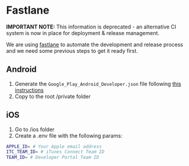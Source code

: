 # Fastlane

**IMPORTANT NOTE:** This information is deprecated - an alternative CI system is now in place for deployment & release management.

We are using [fastlane](https://fastlane.tools/) to automate the development and release process and we need some previous steps to get it ready first.

## Android

1. Generate the `Google_Play_Android_Developer.json` file following [this instructions](https://docs.fastlane.tools/getting-started/android/setup/#collect-your-google-credentials)
2. Copy to the root /private folder

## iOS

1. Go to /ios folder
2. Create a .env file with the following params:

```bash
APPLE_ID= # Your Apple email address
ITC_TEAM_ID= # iTunes Connect Team ID
TEAM_ID= # Developer Portal Team ID
```
